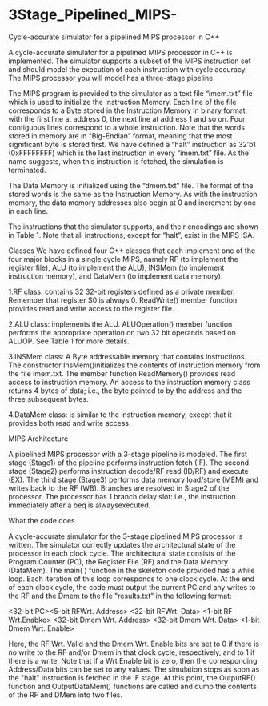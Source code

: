 # 3Stage_Pipelined_MIPS-
Cycle-accurate simulator for a pipelined MIPS processor in C++

A cycle-accurate simulator for a pipelined MIPS processor in C++ is implemented. The simulator supports a subset of the MIPS instruction set and should model the execution of each instruction with cycle accuracy. The MIPS processor you will model has a three-stage pipeline.

The MIPS program is provided to the simulator as a text file “imem.txt” file which is used to initialize the Instruction Memory. Each line of the file corresponds to a Byte stored in the Instruction Memory in binary format, with the first line at address 0, the next line at address 1 and so on. Four contiguous lines correspond to a whole instruction. Note that the words stored in memory are in “Big-Endian” format, meaning that the most significant byte is stored first. 
We have defined a “halt” instruction as 32’b1 (0xFFFFFFFF) which is the last instruction in every “imem.txt” file. As the name suggests, when this instruction is fetched, the simulation is terminated. 

The Data Memory is initialized using the “dmem.txt” file. The format of the stored words is the same as the Instruction Memory. As with the instruction memory, the data memory addresses also begin at 0 and increment by one in each line.

The instructions that the simulator supports, and their encodings are shown in Table 1. Note that all instructions, except for “halt”, exist in the MIPS ISA.

Classes
We have defined four C++ classes that each implement one of the four major blocks in a single cycle MIPS, namely RF (to implement the register file), ALU (to implement the ALU), INSMem (to implement instruction memory), and DataMem (to implement data memory).

1.RF class: contains 32 32-bit registers defined as a private member. Remember that register $0 is always 0. ReadWrite() member function provides read and write access to the register file.

2.ALU class: implements the ALU. ALUOperation() member function performs the appropriate operation on two 32 bit operands based on ALUOP. See Table 1 for more details.

3.INSMem class: A Byte addressable memory that contains instructions. The constructor InsMem()initializes the contents of instruction memory from the file imem.txt. The member function ReadMemory() provides read access to instruction memory. An access to the instruction memory class returns 4 bytes of data; i.e., the byte pointed to by the address and the three subsequent bytes.

4.DataMem class: is similar to the instruction memory, except that it provides both read and write access.

MIPS Architecture 

A pipelined MIPS processor with a 3-stage pipeline is modeled. The first stage (Stage1) of the pipeline performs instruction fetch (IF). The second stage (Stage2) performs instruction decode/RF read (ID/RF) and execute (EX). The third stage (Stage3) performs data memory load/store (MEM) and writes back to the RF (WB). Branches are resolved in Stage2 of the processor. The processor has 1 branch delay slot: i.e., the instruction immediately after a beq is alwaysexecuted.

What the code does

A cycle-accurate simulator for the 3-stage pipelined MIPS processor is written. The simulator correctly updates the architectural state of the processor in each clock cycle. The architectural state consists of the Program Counter (PC), the Register File (RF) and the Data Memory (DataMem).
The main( ) function in the skeleton code provided has a while loop. Each iteration of this loop corresponds to one clock cycle. At the end of each clock cycle, the code must output the current PC and any writes to the RF and the Dmem to the file "results.txt" in the following format:

<32-bit PC><5-bit RFWrt. Address> <32-bit RFWrt. Data> <1-bit RF Wrt.Enabke> <32-bit Dmem Wrt. Address> <32-bit Dmem Wrt. Data> <1-bit Dmem Wrt. Enable>

Here, the RF Wrt. Valid and the Dmem Wrt. Enable bits are set to 0 if there is no write to the RF and/or Dmem in that clock cycle, respectively, and to 1 if there is a write. Note that if a Wrt Enable bit is zero, then the corresponding Address/Data bits can be set to any values.
The simulation stops as soon as the "halt" instruction is fetched in the IF stage. At this point, the OutputRF() function and OutputDataMem() functions are called and dump the contents of the RF and DMem into two files.






